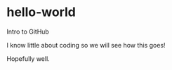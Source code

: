 # hello-world
Intro to GitHub

I know little about coding so we will see how this goes!

Hopefully well.
